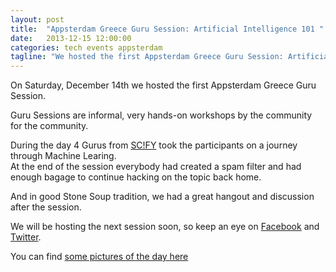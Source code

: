 ```yaml
---
layout: post
title:  "Appsterdam Greece Guru Session: Artificial Intelligence 101 "
date:   2013-12-15 12:00:00
categories: tech events appsterdam
tagline: "We hosted the first Appsterdam Greece Guru Session: Artificial Intelligence 101."
---
```


On Saturday, December 14th we hosted the first Appsterdam Greece Guru Session.

Guru Sessions are informal, very hands-on workshops by the community for the community.

During the day 4 Gurus from [SC!FY] took the participants on a journey through Machine Learing.  
At the end of the session everybody had created a spam filter and had enough bagage to continue hacking on the topic back home. 

And in good Stone Soup tradition, we had a great hangout and discussion after the session.

We will be hosting the next session soon, so keep an eye on [Facebook] and [Twitter].

You can find [some pictures of the day here](https://www.facebook.com/media/set/?set=a.567516180004158.1073741826.349020235187088&type=1&l=275dbb12c5)

[SC!FY]: http://www.scify.gr 'Sc!Fy, Science For You'
[Appsterdam Greece]: http://greece.appsterdam.rs 'Appsterdam Greece'
[Guru Session]: http://greece.appsterdam.rs/pages/Appsterdam-Guru-Session-Artificial-Intelligence-101/ 'Appsterdam Guru Session: Artificial Intelligence 101'
[Facebook]: https://facebook.com/StoneSoupGr 'Stone Soup on Facebook'
[Twitter]: https://twitter.com/StoneSoupGr 'Stone Soup on Twitter'